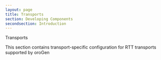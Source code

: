 ```yaml
---
layout: page
title: Transports
section: Developing Components
secondsection: Introduction
---
```

<div class="content2">
<div class="content2-pagetitle">Transports</div>
<div class="content2-container line-box">
<div class="content2-container-1col">



<p>This section contains transport-specific configuration for RTT transports
supported by oroGen</p>



</div>
</div>
</div>
